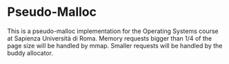 # Pseudo-Malloc
  
This is a pseudo-malloc implementation for the Operating Systems course at Sapienza Università di Roma. Memory requests bigger than 1/4 of the page size will be handled by mmap. Smaller requests will be handled by the buddy allocator.